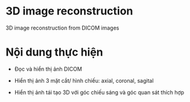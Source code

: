 # 3D image reconstruction
3D image reconstruction from DICOM images

# Nội dung thực hiện

- Đọc và hiển thị ảnh DICOM

- Hiển thị ảnh 3 mặt cắt/ hình chiếu: axial, coronal, sagital

- Hiển thị ảnh tái tạo 3D với góc chiếu sáng và góc quan sát thích hợp
